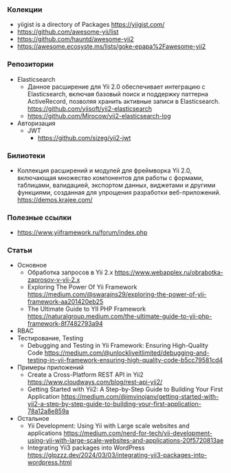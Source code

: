 ### Колекции

- yiigist is a directory of Packages https://yiigist.com/
- https://github.com/awesome-yii/list
- https://github.com/hauntd/awesome-yii2
- https://awesome.ecosyste.ms/lists/goke-epapa%2Fawesome-yii2

### Репозитории

- Elasticsearch
  - Данное расширение для Yii 2.0 обеспечивает интеграцию с Elasticsearch, включая базовый поиск и поддержку паттерна ActiveRecord, позволяя хранить активные записи в Elasticsearch. https://github.com/yiisoft/yii2-elasticsearch
  - https://github.com/Mirocow/yii2-elasticsearch-log
- Авторизация
  - JWT
    - https://github.com/sizeg/yii2-jwt

### Билиотеки

- Коллекция расширений и модулей для фреймворка Yii 2.0, включающая множество компонентов для работы с формами, таблицами, валидацией, экспортом данных, виджетами и другими функциями, созданная для упрощения разработки веб-приложений. https://demos.krajee.com/

### Полезные ссылки

- https://www.yiiframework.ru/forum/index.php

### Статьи

- Основное
  - Обработка запросов в Yii 2.x https://www.webapplex.ru/obrabotka-zaprosov-v-yii-2.x
  - Exploring The Power Of Yii Framework https://medium.com/@swarajns29/exploring-the-power-of-yii-framework-aa201420eb25
  - The Ultimate Guide to YII PHP Framework https://naturalgroup.medium.com/the-ultimate-guide-to-yii-php-framework-8f7482793a94
- RBAC
- Тестирование, Testing
  - Debugging and Testing in Yii Framework: Ensuring High-Quality Code https://medium.com/@unlockliveitlimited/debugging-and-testing-in-yii-framework-ensuring-high-quality-code-b5cc79581cd4
- Примеры приложений
  - Create a Cross-Platform REST API in Yii2 https://www.cloudways.com/blog/rest-api-yii2/
  - Getting Started with Yii2: A Step-by-Step Guide to Building Your First Application https://medium.com/@imvinojanv/getting-started-with-yii2-a-step-by-step-guide-to-building-your-first-application-78a12a8e859a
- Остальное
  - Yii Development: Using Yii with Large scale websites and applications https://medium.com/nerd-for-tech/yii-development-using-yii-with-large-scale-websites-and-applications-20f5720813ae
  - Integrating Yii3 packages into WordPress https://glpzzz.dev/2024/03/03/integrating-yii3-packages-into-wordpress.html
